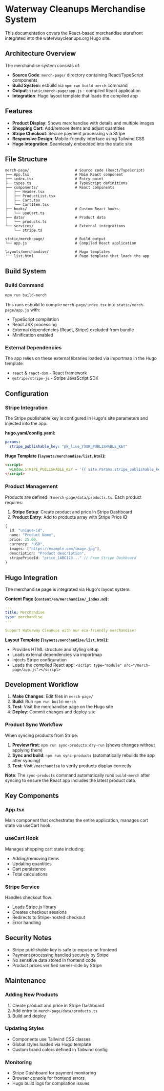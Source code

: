 # Waterway Cleanups Merchandise System

This documentation covers the React-based merchandise storefront integrated into the waterwaycleanups.org Hugo site.

## Architecture Overview

The merchandise system consists of:

- **Source Code**: `merch-page/` directory containing React/TypeScript components
- **Build System**: esbuild via `npm run build-merch` command
- **Output**: `static/merch-page/app.js` - compiled React application
- **Integration**: Hugo layout template that loads the compiled app

## Features

- **Product Display**: Shows merchandise with details and multiple images
- **Shopping Cart**: Add/remove items and adjust quantities
- **Stripe Checkout**: Secure payment processing via Stripe
- **Responsive Design**: Mobile-friendly interface using Tailwind CSS
- **Hugo Integration**: Seamlessly embedded into the static site

## File Structure

```
merch-page/                     # Source code (React/TypeScript)
├── App.tsx                     # Main React component
├── index.tsx                   # Entry point
├── types.ts                    # TypeScript definitions
├── components/                 # React components
│   ├── Header.tsx
│   ├── ProductList.tsx
│   ├── Cart.tsx
│   └── CartItem.tsx
├── hooks/                      # Custom React hooks
│   └── useCart.ts
├── data/                       # Product data
│   └── products.ts
└── services/                   # External integrations
    └── stripe.ts

static/merch-page/              # Build output
└── app.js                      # Compiled React application

layouts/merchandise/            # Hugo templates
└── list.html                   # Page template that loads the app
```

## Build System

### Build Command
```bash
npm run build-merch
```

This runs esbuild to compile `merch-page/index.tsx` into `static/merch-page/app.js` with:
- TypeScript compilation
- React JSX processing
- External dependencies (React, Stripe) excluded from bundle
- Minification enabled

### External Dependencies
The app relies on these external libraries loaded via importmap in the Hugo template:
- `react` & `react-dom` - React framework
- `@stripe/stripe-js` - Stripe JavaScript SDK

## Configuration

### Stripe Integration

The Stripe publishable key is configured in Hugo's site parameters and injected into the app:

**hugo.yaml/config.yaml:**
```yaml
params:
  stripe_publishable_key: "pk_live_YOUR_PUBLISHABLE_KEY"
```

**Hugo Template (`layouts/merchandise/list.html`):**
```html
<script>
  window.STRIPE_PUBLISHABLE_KEY = '{{ site.Params.stripe_publishable_key | safeJS }}';
</script>
```

### Product Management

Products are defined in `merch-page/data/products.ts`. Each product requires:

1. **Stripe Setup**: Create product and price in Stripe Dashboard
2. **Product Entry**: Add to products array with Stripe Price ID

```typescript
{
  id: "unique-id",
  name: "Product Name",
  price: 25.00,
  currency: "USD",
  images: ["https://example.com/image.jpg"],
  description: "Product description",
  stripePriceId: "price_1ABC123..." // From Stripe Dashboard
}
```

## Hugo Integration

The merchandise page is integrated via Hugo's layout system:

**Content Page (`content/en/merchandise/_index.md`):**
```yaml
---
title: Merchandise
type: merchandise
---

Support Waterway Cleanups with our eco-friendly merchandise!
```

**Layout Template (`layouts/merchandise/list.html`):**
- Provides HTML structure and styling setup
- Loads external dependencies via importmap
- Injects Stripe configuration
- Loads the compiled React app: `<script type="module" src="/merch-page/app.js"></script>`

## Development Workflow

1. **Make Changes**: Edit files in `merch-page/`
2. **Build**: Run `npm run build-merch`
3. **Test**: Visit the merchandise page on the Hugo site
4. **Deploy**: Commit changes and deploy site

### Product Sync Workflow

When syncing products from Stripe:

1. **Preview first**: `npm run sync-products:dry-run` (shows changes without applying them)
2. **Sync and build**: `npm run sync-products` (automatically rebuilds the app after syncing)
3. **Test**: Visit `/merchandise` to verify products display correctly

**Note**: The `sync-products` command automatically runs `build-merch` after syncing to ensure the React app includes the latest product data.

## Key Components

### App.tsx
Main component that orchestrates the entire application, manages cart state via useCart hook.

### useCart Hook
Manages shopping cart state including:
- Adding/removing items
- Updating quantities  
- Cart persistence
- Total calculations

### Stripe Service
Handles checkout flow:
- Loads Stripe.js library
- Creates checkout sessions
- Redirects to Stripe-hosted checkout
- Error handling

## Security Notes

- Stripe publishable key is safe to expose on frontend
- Payment processing handled securely by Stripe
- No sensitive data stored in frontend code
- Product prices verified server-side by Stripe

## Maintenance

### Adding New Products
1. Create product and price in Stripe Dashboard
2. Add entry to `merch-page/data/products.ts`
3. Build and deploy

### Updating Styles
- Components use Tailwind CSS classes
- Global styles loaded via Hugo template
- Custom brand colors defined in Tailwind config

### Monitoring
- Stripe Dashboard for payment monitoring
- Browser console for frontend errors
- Hugo build logs for compilation issues